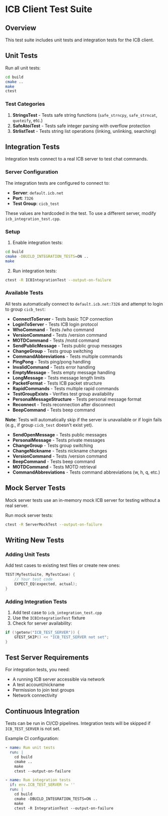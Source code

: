 # ICB Client Test Suite

## Overview

This test suite includes unit tests and integration tests for the ICB client.

## Unit Tests

Run all unit tests:
```bash
cd build
cmake ..
make
ctest
```

### Test Categories

1. **StringsTest** - Tests safe string functions (`safe_strncpy`, `safe_strncat`, `quoteify`, etc.)
2. **SafeAtoiTest** - Tests safe integer parsing with overflow protection
3. **StrlistTest** - Tests string list operations (linking, unlinking, searching)

## Integration Tests

Integration tests connect to a real ICB server to test chat commands.

### Server Configuration

The integration tests are configured to connect to:
- **Server**: `default.icb.net`
- **Port**: `7326`
- **Test Group**: `cicb_test`

These values are hardcoded in the test. To use a different server, modify `icb_integration_test.cpp`.

### Setup

1. Enable integration tests:
```bash
cd build
cmake -DBUILD_INTEGRATION_TESTS=ON ..
make
```

2. Run integration tests:
```bash
ctest -R ICBIntegrationTest --output-on-failure
```

### Available Tests

All tests automatically connect to `default.icb.net:7326` and attempt to login to group `cicb_test`:

- **ConnectToServer** - Tests basic TCP connection
- **LoginToServer** - Tests ICB login protocol
- **WhoCommand** - Tests /who command
- **VersionCommand** - Tests /version command
- **MOTDCommand** - Tests /motd command
- **SendPublicMessage** - Tests public group messages
- **ChangeGroup** - Tests group switching
- **CommandAbbreviations** - Tests multiple commands
- **PingPong** - Tests ping/pong handling
- **InvalidCommand** - Tests error handling
- **EmptyMessage** - Tests empty message handling
- **LongMessage** - Tests message length limits
- **PacketFormat** - Tests ICB packet structure
- **RapidCommands** - Tests multiple rapid commands
- **TestGroupExists** - Verifies test group availability
- **PersonalMessageStructure** - Tests personal message format
- **Reconnect** - Tests reconnection after disconnect
- **BeepCommand** - Tests beep command

**Note**: Tests will automatically skip if the server is unavailable or if login fails (e.g., if group `cicb_test` doesn't exist yet).
- **SendOpenMessage** - Tests public messages
- **PersonalMessage** - Tests private messages
- **ChangeGroup** - Tests group switching
- **ChangeNickname** - Tests nickname changes
- **VersionCommand** - Tests /version command
- **BeepCommand** - Tests beep command
- **MOTDCommand** - Tests MOTD retrieval
- **CommandAbbreviations** - Tests command abbreviations (w, h, q, etc.)

## Mock Server Tests

Mock server tests use an in-memory mock ICB server for testing without a real server.

Run mock server tests:
```bash
ctest -R ServerMockTest --output-on-failure
```

## Writing New Tests

### Adding Unit Tests

Add test cases to existing test files or create new ones:

```cpp
TEST(MyTestSuite, MyTestCase) {
    // Your test code
    EXPECT_EQ(expected, actual);
}
```

### Adding Integration Tests

1. Add test case to `icb_integration_test.cpp`
2. Use the `ICBIntegrationTest` fixture
3. Check for server availability:
```cpp
if (!getenv("ICB_TEST_SERVER")) {
    GTEST_SKIP() << "ICB_TEST_SERVER not set";
}
```

## Test Server Requirements

For integration tests, you need:
- A running ICB server accessible via network
- A test account/nickname
- Permission to join test groups
- Network connectivity

## Continuous Integration

Tests can be run in CI/CD pipelines. Integration tests will be skipped if `ICB_TEST_SERVER` is not set.

Example CI configuration:
```yaml
- name: Run unit tests
  run: |
    cd build
    cmake ..
    make
    ctest --output-on-failure

- name: Run integration tests
  if: env.ICB_TEST_SERVER != ''
  run: |
    cd build
    cmake -DBUILD_INTEGRATION_TESTS=ON ..
    make
    ctest -R IntegrationTest --output-on-failure
```

